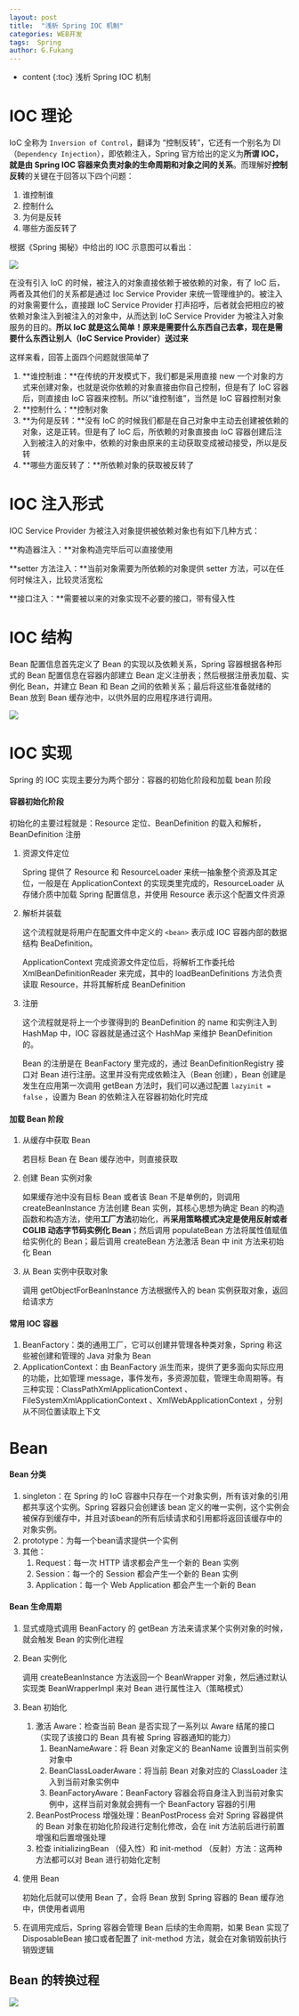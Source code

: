 ```yaml
---
layout: post
title:  "浅析 Spring IOC 机制"
categories: WEB开发
tags:  Spring 
author: G.Fukang
---
```

* content
{:toc}
浅析 Spring IOC 机制



# IOC 理论

IoC 全称为 `Inversion of Control`，翻译为 “控制反转”，它还有一个别名为 DI（`Dependency Injection`），即依赖注入，Spring 官方给出的定义为**所谓 IOC，就是由 Spring IOC 容器来负责对象的生命周期和对象之间的关系**。而理解好**控制反转**的关键在于回答以下四个问题：

1. 谁控制谁
2. 控制什么
3. 为何是反转
4. 哪些方面反转了

根据《Spring 揭秘》中给出的 IOC 示意图可以看出：

![](http://static.iocoder.cn/a9c6a574b85de4723729b674cb51436f)

在没有引入 IoC 的时候，被注入的对象直接依赖于被依赖的对象，有了 IoC 后，两者及其他们的关系都是通过 Ioc Service Provider 来统一管理维护的。被注入的对象需要什么，直接跟 IoC Service Provider 打声招呼，后者就会把相应的被依赖对象注入到被注入的对象中，从而达到 IoC Service Provider 为被注入对象服务的目的。**所以 IoC 就是这么简单！原来是需要什么东西自己去拿，现在是需要什么东西让别人（IoC Service Provider）送过来**

这样来看，回答上面四个问题就很简单了

1. **谁控制谁：**在传统的开发模式下，我们都是采用直接 new 一个对象的方式来创建对象，也就是说你依赖的对象直接由你自己控制，但是有了 IoC 容器后，则直接由 IoC 容器来控制。所以“谁控制谁”，当然是 IoC 容器控制对象
2. **控制什么：**控制对象
3. **为何是反转：**没有 IoC 的时候我们都是在自己对象中主动去创建被依赖的对象，这是正转。但是有了 IoC 后，所依赖的对象直接由 IoC 容器创建后注入到被注入的对象中，依赖的对象由原来的主动获取变成被动接受，所以是反转
4. **哪些方面反转了：**所依赖对象的获取被反转了

# IOC 注入形式

IOC Service Provider 为被注入对象提供被依赖对象也有如下几种方式：

**构造器注入：**对象构造完毕后可以直接使用

**setter 方法注入：**当前对象需要为所依赖的对象提供 setter 方法，可以在任何时候注入，比较灵活宽松

**接口注入：**需要被以来的对象实现不必要的接口，带有侵入性

# IOC 结构

Bean 配置信息首先定义了 Bean 的实现以及依赖关系，Spring 容器根据各种形式的 Bean 配置信息在容器内部建立 Bean 定义注册表；然后根据注册表加载、实例化 Bean，并建立 Bean 和 Bean 之间的依赖关系；最后将这些准备就绪的 Bean 放到 Bean 缓存池中，以供外层的应用程序进行调用。

![](https://github.com/gongfukangEE/gongfukangEE.github.io/raw/master/_pic/Spring/IOC.jpg)

#  IOC 实现

Spring 的 IOC 实现主要分为两个部分：容器的初始化阶段和加载 bean 阶段

####  容器初始化阶段

初始化的主要过程就是：Resource 定位、BeanDefinition 的载入和解析，BeanDefinition 注册

1. 资源文件定位

   Spring 提供了 Resource 和 ResourceLoader 来统一抽象整个资源及其定位，一般是在 ApplicationContext 的实现类里完成的，ResourceLoader 从存储介质中加载 Spring 配置信息，并使用 Resource 表示这个配置文件资源

2. 解析并装载

   这个流程就是将用户在配置文件中定义的 `<bean>` 表示成 IOC 容器内部的数据结构 BeaDefinition。

   ApplicationContext 完成资源文件定位后，将解析工作委托给 XmlBeanDefinitionReader 来完成，其中的 loadBeanDefinitions 方法负责读取 Resource，并将其解析成 BeanDefinition

3. 注册

   这个流程就是将上一个步骤得到的 BeanDefinition 的 name 和实例注入到 HashMap 中，IOC 容器就是通过这个 HashMap 来维护 BeanDefinition 的。

   Bean 的注册是在 BeanFactory 里完成的，通过 BeanDefinitionRegistry 接口对 Bean 进行注册。这里并没有完成依赖注入（Bean 创建），Bean 创建是发生在应用第一次调用 getBean 方法时，我们可以通过配置 `lazyinit = false` ，设置为 Bean 的依赖注入在容器初始化时完成

####  加载 Bean 阶段

1. 从缓存中获取 Bean

   若目标 Bean 在 Bean 缓存池中，则直接获取

2. 创建 Bean 实例对象

   如果缓存池中没有目标 Bean 或者该 Bean 不是单例的，则调用 createBeanInstance 方法创建 Bean 实例，其核心思想为确定 Bean 的构造函数和构造方法，使用**工厂方法**初始化，再**采用策略模式决定是使用反射或者 CGLIB 动态字节码实例化 Bean**；然后调用 populateBean 方法将属性值赋值给实例化的 Bean；最后调用 createBean 方法激活 Bean 中 init 方法来初始化 Bean

3. 从 Bean 实例中获取对象

   调用 getObjectForBeanInstance 方法根据传入的 bean 实例获取对象，返回给请求方

####  常用 IOC 容器

1. BeanFactory：类的通用工厂，它可以创建并管理各种类对象，Spring 称这些被创建和管理的 Java 对象为 Bean
2. ApplicationContext：由 BeanFactory 派生而来，提供了更多面向实际应用的功能，比如管理 message，事件发布，多资源加载，管理生命周期等。有三种实现：ClassPathXmlApplicationContext 、FileSystemXmlApplicationContext 、XmlWebApplicationContext ，分别从不同位置读取上下文

# Bean

####  Bean 分类

1. singleton：在 Spring 的 IoC 容器中只存在一个对象实例，所有该对象的引用都共享这个实例。Spring 容器只会创建该 bean 定义的唯一实例，这个实例会被保存到缓存中，并且对该bean的所有后续请求和引用都将返回该缓存中的对象实例。
2. prototype：为每一个bean请求提供一个实例
3. 其他：
   1. Request：每一次 HTTP 请求都会产生一个新的 Bean 实例
   2. Session：每一个的 Session 都会产生一个新的 Bean 实例
   3. Application：每一个 Web Application 都会产生一个新的 Bean

####  Bean 生命周期

1. 显式或隐式调用 BeanFactory 的 getBean 方法来请求某个实例对象的时候，就会触发 Bean 的实例化进程

2. Bean 实例化

   调用 createBeanInstance 方法返回一个 BeanWrapper 对象，然后通过默认实现类 BeanWrapperImpl 来对 Bean 进行属性注入（策略模式）

3. Bean 初始化

   1. 激活 Aware：检查当前 Bean 是否实现了一系列以 Aware 结尾的接口（实现了该接口的 Bean 具有被 Spring 容器通知的能力）
      1. BeanNameAware：将 Bean 对象定义的 BeanName 设置到当前实例对象中
      2. BeanClassLoaderAware：将当前 Bean 对象对应的 ClassLoader 注入到当前对象实例中
      3. BeanFactoryAware：BeanFactory 容器会将自身注入到当前对象实例中，这样当前对象就会拥有一个 BeanFactory 容器的引用
   2. BeanPostProcess 增强处理：BeanPostProcess 会对 Spring 容器提供的 Bean 对象在初始化阶段进行定制化修改，会在 init 方法前后进行前置增强和后置增强处理
   3. 检查 initializingBean （侵入性）和 init-method （反射）方法：这两种方法都可以对 Bean 进行初始化定制

4. 使用 Bean

   初始化后就可以使用 Bean 了，会将 Bean 放到 Spring 容器的 Bean 缓存池中，供使用者调用

5. 在调用完成后，Spring 容器会管理 Bean 后续的生命周期，如果 Bean 实现了 DisposableBean 接口或者配置了 init-method 方法，就会在对象销毁前执行销毁逻辑

## Bean 的转换过程

![](https://gitee.com/chenssy/blog-home/raw/master/image/201809/spring-201901311001.jpg)








